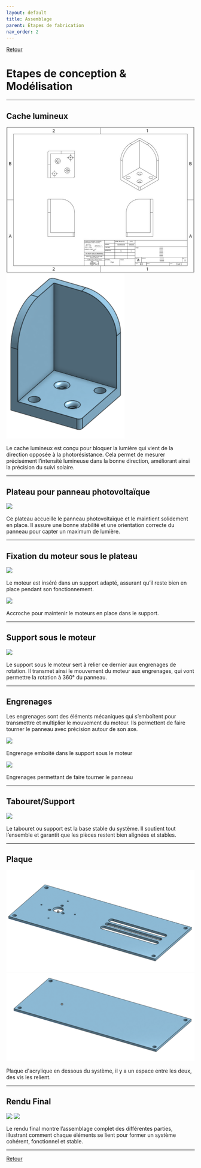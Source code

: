 ```yaml
---
layout: default
title: Assemblage
parent: Etapes de fabrication
nav_order: 2
---
```


[Retour](etapes.md)  

# Etapes de conception & Modélisation

---

## Cache lumineux

![](../Partie_mécanique/Modélisation_support_photores.jpg)
![](../Partie_mécanique/Bloque_lumière.png)

Le cache lumineux est conçu pour bloquer la lumière qui vient de la direction opposée à la photorésistance. Cela permet de mesurer précisément l’intensité lumineuse dans la bonne direction, améliorant ainsi la précision du suivi solaire.

---

## Plateau pour panneau photovoltaïque

![](../Partie_mécanique/Plateau_PV.png)

Ce plateau accueille le panneau photovoltaïque et le maintient solidement en place. Il assure une bonne stabilité et une orientation correcte du panneau pour capter un maximum de lumière.

---

## Fixation du moteur sous le plateau

![](../Partie_mécanique/Support_moteur.png)

Le moteur est inséré dans un support adapté, assurant qu’il reste bien en place pendant son fonctionnement.

![](../Partie_mécanique/Tenue_moteur.png)

Accroche pour maintenir le moteurs en place dans le support.

---

## Support sous le moteur

![](../Partie_mécanique/Support_(2).png)

Le support sous le moteur sert à relier ce dernier aux engrenages de rotation. Il transmet ainsi le mouvement du moteur aux engrenages, qui vont permettre la rotation à 360° du panneau.

---

## Engrenages

Les engrenages sont des éléments mécaniques qui s’emboîtent pour transmettre et multiplier le mouvement du moteur. Ils permettent de faire tourner le panneau avec précision autour de son axe.

![](../Partie_mécanique/Engrenage_100.png)

Engrenage emboité dans le support sous le moteur


![](../Partie_mécanique/Engrenage_50.png)

Engrenages permettant de faire tourner le panneau

---

## Tabouret/Support

![](../Partie_mécanique/tabouret.png)

Le tabouret ou support est la base stable du système. Il soutient tout l’ensemble et garantit que les pièces restent bien alignées et stables.

---

## Plaque

![](../Partie_mécanique/Modélisation_dessusbase.png)
![](../Partie_mécanique/Modélisation_dessousbase.png)

Plaque d'acrylique en dessous du système, il y a un espace entre les deux, des vis les relient.

---

## Rendu Final

![](../Partie_mécanique/Montage_Face.png)
![](../Partie_mécanique/Montage_Dos.png)

Le rendu final montre l’assemblage complet des différentes parties, illustrant comment chaque éléments se lient pour former un système cohérent, fonctionnel et stable.

---

[Retour](etapes.md)
